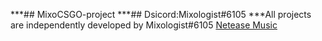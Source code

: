 ***## MixoCSGO-project
***## Dsicord:Mixologist#6105
***All projects are independently developed by Mixologist#6105
<a href="https://music.163.com/#/user/home?id=611297376" target="_blank">Netease Music</a>
